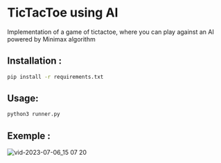 # TicTacToe using AI

Implementation of a game of tictactoe, where you can play against an AI powered by Minimax algorithm

## Installation :
```bash
pip install -r requirements.txt
```

## Usage:
```bash
python3 runner.py
```

## Exemple :
![vid-2023-07-06_15 07 20](https://github.com/Andrebtk/TicTacToe-Bot/assets/53980377/378f8b4c-c9ff-4506-a1f4-39ef498f4709)
